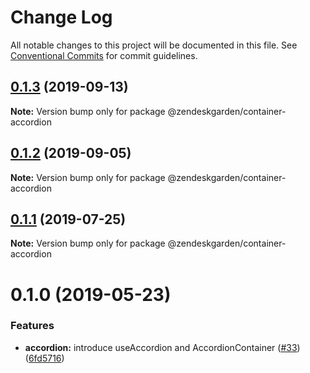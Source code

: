 # Change Log

All notable changes to this project will be documented in this file.
See [Conventional Commits](https://conventionalcommits.org) for commit guidelines.

## [0.1.3](https://github.com/zendeskgarden/react-containers/compare/@zendeskgarden/container-accordion@0.1.2...@zendeskgarden/container-accordion@0.1.3) (2019-09-13)

**Note:** Version bump only for package @zendeskgarden/container-accordion





## [0.1.2](https://github.com/zendeskgarden/react-containers/compare/@zendeskgarden/container-accordion@0.1.1...@zendeskgarden/container-accordion@0.1.2) (2019-09-05)

**Note:** Version bump only for package @zendeskgarden/container-accordion





## [0.1.1](https://github.com/zendeskgarden/react-containers/compare/@zendeskgarden/container-accordion@0.1.0...@zendeskgarden/container-accordion@0.1.1) (2019-07-25)

**Note:** Version bump only for package @zendeskgarden/container-accordion





# 0.1.0 (2019-05-23)


### Features

* **accordion:** introduce useAccordion and AccordionContainer ([#33](https://github.com/zendeskgarden/react-containers/issues/33)) ([6fd5716](https://github.com/zendeskgarden/react-containers/commit/6fd5716))
